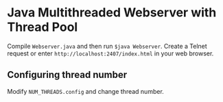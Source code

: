 # Java Multithreaded Webserver with Thread Pool

Compile ```Webserver.java``` and then run ```$java Webserver```. Create a Telnet request or enter ```http://localhost:2407/index.html``` in your web browser.

## Configuring thread number
Modify ```NUM_THREADS.config``` and change thread number.
